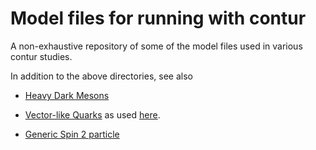# Model files for running with contur

A non-exhaustive repository of some of the model files used in various contur studies.

In addition to the above directories, see also

* [Heavy Dark Mesons](https://github.com/bostdiek/HeavyDarkMesons/tree/master/UFO_Files)

* [Vector-like Quarks](http://feynrules.irmp.ucl.ac.be/wiki/VLQ) as used [here](https://contur.hepforge.org/results/vlq/index.html).

* [Generic Spin 2 particle](http://feynrules.irmp.ucl.ac.be/wiki/Spin2)